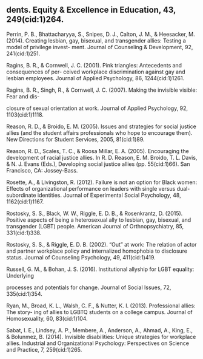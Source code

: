 ## dents. Equity & Excellence in Education, 43, 249(cid:1)264.

Perrin, P. B., Bhattacharyya, S., Snipes, D. J., Calton, J. M., & Heesacker, M. (2014). Creating lesbian, gay, bisexual, and transgender allies: Testing a model of privilege invest- ment. Journal of Counseling & Development, 92, 241(cid:1)251.

Ragins, B. R., & Cornwell, J. C. (2001). Pink triangles: Antecedents and consequences of per- ceived workplace discrimination against gay and lesbian employees. Journal of Applied Psychology, 86, 1244(cid:1)1261.

Ragins, B. R., Singh, R., & Cornwell, J. C. (2007). Making the invisible visible: Fear and dis-

closure of sexual orientation at work. Journal of Applied Psychology, 92, 1103(cid:1)1118.

Reason, R. D., & Broido, E. M. (2005). Issues and strategies for social justice allies (and the student affairs professionals who hope to encourage them). New Directions for Student Services, 2005, 81(cid:1)89.

Reason, R. D., Scales, T. C., & Roosa Millar, E. A. (2005). Encouraging the development of racial justice allies. In R. D. Reason, E. M. Broido, T. L. Davis, & N. J. Evans (Eds.), Developing social justice allies (pp. 55(cid:1)66). San Francisco, CA: Jossey-Bass.

Rosette, A., & Livingston, R. (2012). Failure is not an option for Black women: Effects of organizational performance on leaders with single versus dual-subordinate identities. Journal of Experimental Social Psychology, 48, 1162(cid:1)1167.

Rostosky, S. S., Black, W. W., Riggle, E. D. B., & Rosenkrantz, D. (2015). Positive aspects of being a heterosexual ally to lesbian, gay, bisexual, and transgender (LGBT) people. American Journal of Orthnopsychiatry, 85, 331(cid:1)338.

Rostosky, S. S., & Riggle, E. D. B. (2002). “Out” at work: The relation of actor and partner workplace policy and internalized homophobia to disclosure status. Journal of Counseling Psychology, 49, 411(cid:1)419.

Russell, G. M., & Bohan, J. S. (2016). Institutional allyship for LGBT equality: Underlying

processes and potentials for change. Journal of Social Issues, 72, 335(cid:1)354.

Ryan, M., Broad, K. L., Walsh, C. F., & Nutter, K. I. (2013). Professional allies: The story- ing of allies to LGBTQ students on a college campus. Journal of Homosexuality, 60, 83(cid:1)104.

Sabat, I. E., Lindsey, A. P., Membere, A., Anderson, A., Ahmad, A., King, E., & Bolunmez, B. (2014). Invisible disabilities: Unique strategies for workplace allies. Industrial and Organizational Psychology: Perspectives on Science and Practice, 7, 259(cid:1)265.